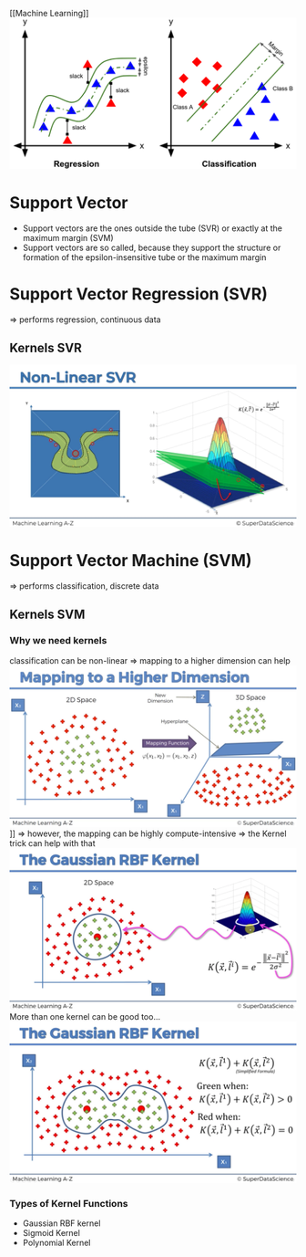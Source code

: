 [[Machine Learning]]
![](/_images/svm_1.png)

# Support Vector
- Support vectors are the ones outside the tube (SVR) or exactly at the maximum margin (SVM)
- Support vectors are so called, because they support the structure or formation of the epsilon-insensitive tube or the maximum margin

# Support Vector Regression  (SVR)
=> performs regression, continuous data

## Kernels SVR
![](/_images/svm_2.png)

# Support Vector Machine (SVM)
=> performs classification, discrete data

## Kernels SVM
### Why we need kernels
classification can be non-linear
=> mapping to a higher dimension can help
![](/_images/svm_3.png)]]
=> however, the mapping can be highly compute-intensive
=> the Kernel trick can help with that
![](/_images/svm_4.png)
More than one kernel can be good too...
![](/_images/svm_5.png)

### Types of Kernel Functions
- Gaussian RBF kernel
- Sigmoid Kernel
- Polynomial Kernel
